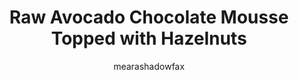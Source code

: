---
title: "Raw Avocado Chocolate Mousse Topped with Hazelnuts"
description: "Indulge in a decadent yet healthy dessert with this raw avocado chocolate mousse. Topped with crunchy hazelnuts, it's a treat that's both delicious and nutritious."

author: "mearashadowfax"
pubDate: 2024-01-18

image: "../../images/raw-avocado-chocolate-mousse-with-hazelnuts.avif"
imageAlt: "A glass of creamy avocado chocolate mousse topped with crushed hazelnuts"

cookingTime: 15

steps:
  - title: "Blend the Mousse Ingredients"
    actions:
      - "In a food processor, combine avocados, cacao powder, coconut milk, honey (or maple syrup), vanilla extract, and a pinch of salt."
      - "Blend until the mixture is smooth and creamy. You may need to scrape down the sides of the food processor a few times."
  - title: "Adjust Flavor and Chill"
    actions:
      - "Taste the mousse and adjust sweetener if necessary."
      - "Divide the mousse into individual serving dishes and refrigerate for at least 1 hour to set."
  - title: "Add Toppings and Serve"
    actions:
      - "Before serving, top each mousse with crushed hazelnuts for added crunch and flavor."
  - title: "Voilà!"
    actions:
      - "Indulge in your creation and savor the moment. Bon appétit!"

ingredients:
  - title: ""
    items:
      - quantity: "2"
        name: "ripe avocados, peeled and pitted"
      - quantity: "1/4"
        name: "cup raw cacao powder"
      - quantity: "1/4"
        name: "cup coconut milk or almond milk"
      - quantity: "2"
        name: "tablespoons honey or maple syrup (use maple syrup for a vegan option)"
      - quantity: "1"
        name: "teaspoon pure vanilla extract"
      - quantity: ""
        name: "Pinch of salt"
      - quantity: "1/4"
        name: "cup crushed hazelnuts (for topping)"      

recipeNotes: [
  "Ensure all the ingredients are at room temperature to achieve the smoothest texture.",
  "Sweetener Alternatives: You can adjust the type and amount of sweetener based on your preference. Agave syrup is another vegan option you can use.",
  "Texture Tip: For an even smoother mousse, strain the mixture through a sieve to remove any avocado lumps before chilling.",
  "Toppings: Get creative with toppings by adding whipped coconut cream, fresh raspberries, or a sprinkle of sea salt.",
  "Chill Time: For a firmer texture, let the mousse chill overnight. This also allows the flavors to meld together beautifully."
]

tags: ["dessert", "vegan", "gluten-free"]

slug: raw-avocado-chocolate-mousse
---